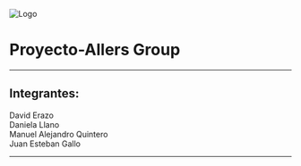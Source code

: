 ![Logo](https://audiovisuales.icesi.edu.co/audiovisuales/image/icesi-logo.svg)<br>
# Proyecto-Allers Group
------------------------------------------------
Integrantes:
------------------------------------------------
David Erazo </br>
Daniela Llano</br>
Manuel Alejandro Quintero</br>
Juan Esteban Gallo</br>

------------------------------------------------
